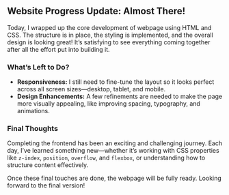 ## **Website Progress Update: Almost There!**

Today, I wrapped up the core development of webpage using HTML and CSS. The structure is in place, the styling is implemented, and the overall design is looking great! It’s satisfying to see everything coming together after all the effort put into building it.

### **What’s Left to Do?**
*  **Responsiveness:** I still need to fine-tune the layout so it looks perfect across all screen sizes—desktop, tablet, and mobile.
* **Design Enhancements:** A few refinements are needed to make the page more visually appealing, like improving spacing, typography, and animations.

### **Final Thoughts**
Completing the frontend has been an exciting and challenging journey. Each day, I’ve learned something new—whether it’s working with CSS properties like `z-index`, `position`, `overflow`, and `flexbox`, or understanding how to structure content effectively.

Once these final touches are done, the webpage will be fully ready. Looking forward to the final version! 